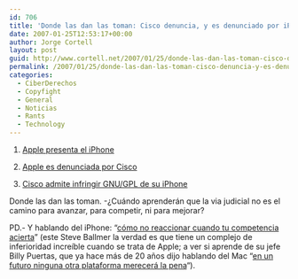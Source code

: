 ```yaml
---
id: 706
title: 'Donde las dan las toman: Cisco denuncia, y es denunciado por iPhone'
date: 2007-01-25T12:53:17+00:00
author: Jorge Cortell
layout: post
guid: http://www.cortell.net/2007/01/25/donde-las-dan-las-toman-cisco-denuncia-y-es-denunciado-por-iphone/
permalink: /2007/01/25/donde-las-dan-las-toman-cisco-denuncia-y-es-denunciado-por-iphone/
categories:
  - CiberDerechos
  - Copyfight
  - General
  - Noticias
  - Rants
  - Technology
---
```

1) <a target="_blank" title="iPhone" href="http://www.apple.com/iphone/">Apple presenta el iPhone</a>

2) <a target="_blank" title="Informativos TeleCinco" href="http://www.informativos.telecinco.es/iphone/cisco/apple/dn_39376.htm">Apple es denunciada por Cisco</a>

3) <a target="_blank" title="Cisco infringe GPL en iPhone" href="http://www.applesfera.com/2007/01/23-cisco-admite-inflingir-licencia-iphone">Cisco admite infringir GNU/GPL de su iPhone</a>

Donde las dan las toman. -¿Cuándo aprenderán que la via judicial no es el camino para avanzar, para competir, ni para mejorar?

PD.- Y hablando del iPhone: &#8220;<a title="Steve Ballmer se rí­e del iPhone" target="_blank" href="http://www.applesfera.com/2007/01/18-steve-ballmer-se-rie-del-iphone">cómo no reaccionar cuando tu competencia acierta</a>&#8221; (este Steve Ballmer la verdad es que tiene un complejo de inferioridad increí­ble cuando se trata de Apple; a ver si aprende de su jefe Billy Puertas, que ya hace más de 20 años dijo hablando del Mac &#8220;<a target="_blank" title="Bill Gates en un ví­deo de Apple" href="http://www.applesfera.com/2007/01/24-video-para-los-accionistas-de-apple-asi-es-el-macintosh-de-1984">en un futuro ninguna otra plataforma merecerá la pena</a>&#8220;).
